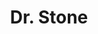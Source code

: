 ---
layout: lecteur.njk
tags : stone

title : Dr. Stone
episode : 12
saison : 1
iframe : https://dood.to/e/rxesso8hq5dd

cc :  VostFr
---